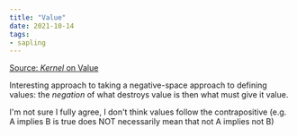 ```yaml
---
title: "Value"
date: 2021-10-14
tags:
- sapling
---
```


[Source: *Kernel* on Value](https://kernel.community/en/learn/module-1/value)

Interesting approach to taking a negative-space approach to defining values: the *negation* of what destroys value is then what must give it value.

I'm not sure I fully agree, I don't think values follow the contrapositive (e.g. A implies B is true does NOT necessarily mean that not A implies not B)
